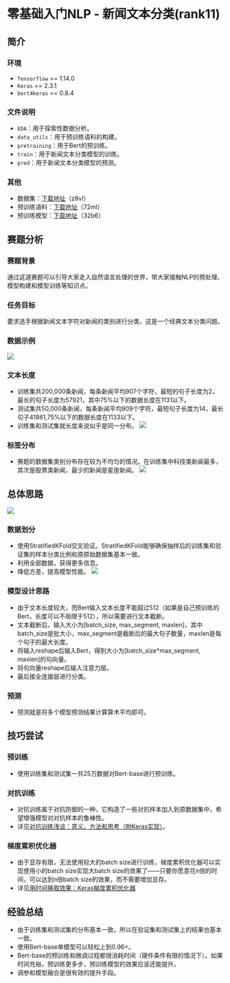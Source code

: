 # 零基础入门NLP - 新闻文本分类(rank11)
## 简介
### 环境
* `Tensorflow` == 1.14.0
* `Keras` == 2.3.1
* `bert4keras` == 0.8.4
### 文件说明
* `EDA`：用于探索性数据分析。
* `data_utils`：用于预训练语料的构建。
* `pretraining`：用于Bert的预训练。
* `train`：用于新闻文本分类模型的训练。
* `pred`：用于新闻文本分类模型的预测。
### 其他
* 数据集：[下载地址](https://pan.baidu.com/s/1t33R14RCO9_-1mBa6D_a9A)（z8vl）
* 预训练语料：[下载地址](https://pan.baidu.com/s/1f2FVD4BGQEgTQWOUXBnPpw)（72ml）
* 预训练模型：[下载地址](https://pan.baidu.com/s/18zCs045LhDIaS_Q_6cWSSw)（32b6）
## 赛题分析
### 赛题背景
通过这道赛题可以引导大家走入自然语言处理的世界，带大家接触NLP的预处理、模型构建和模型训练等知识点。
### 任务目标
要求选手根据新闻文本字符对新闻的类别进行分类，这是一个经典文本分类问题。
### 数据示例
![](https://i.loli.net/2020/09/10/XQS1ZMKsiPCFoA2.png)
### 文本长度
* 训练集共200,000条新闻，每条新闻平均907个字符，最短的句子长度为2，最长的句子长度为57921，其中75%以下的数据长度在1131以下。
* 测试集共50,000条新闻，每条新闻平均909个字符，最短句子长度为14，最长句子41861,75%以下的数据长度在1133以下。
* 训练集和测试集就长度来说似乎是同一分布。
![](https://i.loli.net/2020/09/10/XDSURtTMepGNjYl.png)
### 标签分布
* 赛题的数据集类别分布存在较为不均匀的情况。在训练集中科技类新闻最多，其次是股票类新闻，最少的新闻是星座新闻。
![](https://i.loli.net/2020/09/10/KBmdbqhYAxD2slZ.png)
## 总体思路
![](https://i.loli.net/2020/09/10/wJntocOL6fegBvV.png)
### 数据划分
* 使用StratifiedKFold交叉验证。StratifiedKFold能够确保抽样后的训练集和验证集的样本分类比例和原原始数据集基本一致。
* 利用全部数据，获得更多信息。
* 降低方差，提高模型性能。
![](https://i.loli.net/2020/09/10/3XuKLkUoEc5zV7h.png)
### 模型设计思路
* 由于文本长度较大，而Bert输入文本长度不能超过512（如果是自己预训练的Bert，长度可以不局限于512），所以需要进行文本截断。
* 文本截断后，输入大小为[batch_size, max_segment, maxlen]，其中batch_size是批大小，max_segment是截断后的最大句子数量，maxlen是每个句子的最大长度。
* 将输入reshape后输入Bert，得到大小为[batch_size*max_segment, maxlen]的句向量。
* 将句向量reshape后输入注意力层。
* 最后接全连接层进行分类。
### 预测
* 预测就是将多个模型预测结果计算算术平均即可。
## 技巧尝试
### 预训练
* 使用训练集和测试集一共25万数据对Bert-base进行预训练。
### 对抗训练
* 对抗训练属于对抗防御的一种，它构造了一些对抗样本加入到原数据集中，希望增强模型对对抗样本的鲁棒性。
* 详见[对抗训练浅谈：意义、方法和思考（附Keras实现）](https://kexue.fm/archives/7234)。
### 梯度累积优化器
* 由于显存有限，无法使用较大的batch size进行训练，梯度累积优化器可以实现使用小的batch size实现大batch size的效果了——只要你愿意花n倍的时间，可以达到n倍batch size的效果，而不需要增加显存。
* 详见[用时间换取效果：Keras梯度累积优化器](https://kexue.fm/archives/6794)
## 经验总结
* 由于训练集和测试集的分布基本一致，所以在验证集和测试集上的结果也基本一致。
* 使用Bert-base单模型可以轻松上到0.96+。
* Bert-base的预训练和微调过程都很消耗时间（硬件条件有限的情况下）。如果时间充裕，预训练更多步，预训练模型的效果应该还能提升。
* 调参和模型融合是很有效的提升手段。

